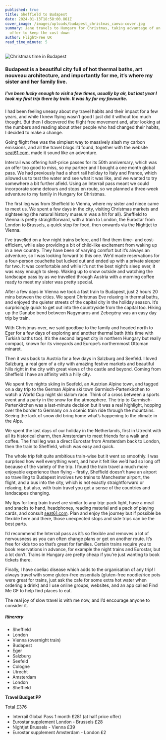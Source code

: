 ```yaml
---
published: true
title: Sheffield to Budapest
date: 2024-01-13T18:58:00.861Z
cover_image: /images/uploads/budapest_christmas_canva-cover.jpg
summary: Jane travels to Hungary for Christmas, taking advantage of an Interrail
  offer to keep the cost down
author: FlightFree UK
read_time_minute: 5
---
```

![](/images/uploads/budapest_christmas_canva.jpg "Christmas time in Budapest")

### Budapest is a beautiful city full of hot thermal baths, art nouveau architecture, and importantly for me, it’s where my sister and her family live.

##### I’ve been lucky enough to visit a few times, usually by air, but last year I took my first trip there by train. It was by far my favourite.

I had been feeling uneasy about my travel habits and their impact for a few years, and while I knew flying wasn’t good I just did it without too much thought. But then I discovered the flight free movement and, after looking at the numbers and reading about other people who had changed their habits, I decided to make a change. 

Going flight free was the simplest way to massively slash my carbon emissions, and all the travel blogs I’d found, together with the website [seat61.com](https://www.seat61.com/), made it sound like an adventure. 

Interrail was offering half-price passes for its 50th anniversary, which was an offer too good to miss, so my partner and I bought a one month global pass. We had previously had a short rail holiday to Italy and France, which allowed us to test the water and see what it was like, and we wanted to try somewhere a bit further afield. Using an Interrail pass meant we could incorporate some detours and stops en route, so we planned a three-week adventure to my family in Hungary for Christmas. 

The first leg was from Sheffield to Vienna, where my sister and niece came to meet us. We spent a few days in the city, visiting Christmas markets and sightseeing (the natural history museum was a hit for all). Sheffield to Vienna is pretty straightforward, with a train to London, the Eurostar from London to Brussels, a quick stop for food, then onwards via the Nightjet to Vienna. 

I’ve travelled on a few night trains before, and I find them time- and cost-efficient, while also providing a bit of child-like excitement from waking up in a new country. They have been of varying comfort but it’s always an adventure, so I was looking forward to this one. We’d made reservations for a four-person couchette but lucked out and ended up with a private sleeper for two. It was comfortable and while it’s not the best night’s sleep ever, it was easy enough to sleep. Waking up to snow outside and watching the landscape pass by as we travelled through Austria with a morning coffee ready to meet my sister was pretty special.

After a few days in Vienna we took a fast train to Budapest, just 2 hours 20 mins between the cities. We spent Christmas Eve relaxing in thermal baths, and enjoyed the quieter streets of the capital city in the holiday season. It’s surprisingly quick to get out into the countryside from the capital too. Hiking up the Danube bend between Nagymaros and Zebegény was an easy day trip by train.

With Christmas over, we said goodbye to the family and headed north to Eger for a few days of exploring and another thermal bath (this time with Turkish baths too). It’s the second largest city in northern Hungary but really compact, known for its vineyards and Europe’s northernmost Ottoman minaret.

Then it was back to Austria for a few days in Salzburg and Seefeld. I loved Salzburg, a real gem of a city with amazing festive markets and beautiful hills right in the city with great views of the castle and beyond. Coming from Sheffield I have an affinity with a hilly city.

We spent five nights skiing in Seefeld, an Austrian Alpine town, and tagged on a day trip to the German Alpine ski town Garmisch-Partenkirchen to watch a World Cup night ski slalom race. Think of a cross between a sports event and a party in the snow for the atmosphere. The trip to Garmisch-Partenkirchen was a last-minute decision but it was a real highlight, hopping over the border to Germany on a scenic train ride through the mountains. Seeing the lack of snow did bring home what’s happening to the climate in the Alps.

We spent the last days of our holiday in the Netherlands, first in Utrecht with all its historical charm, then Amsterdam to meet friends for a walk and coffee. The final leg was a direct Eurostar from Amsterdam back to London, then the train to Sheffield, which was easy and quick. 

The whole trip felt quite ambitious train-wise but it went so smoothly. I was surprised how well everything went, and how it felt like we’d had so long off because of the variety of the trip. I found the train travel a much more enjoyable experience than flying – firstly, Sheffield doesn’t have an airport so travelling to Budapest involves two trains to Manchester airport, the flight, and a bus into the city, which is not exactly straightforward or relaxing, but also, with train travel you get a sense of the countries and landscapes changing.

My tips for long train travel are similar to any trip: pack light, have a meal and snacks to hand, headphones, reading material and a pack of playing cards, and consult [seat61.com](https://www.seat61.com/). Plan and enjoy the journey but if possible be flexible here and there, those unexpected stops and side trips can be the best parts.

I’d recommend the Interrail pass as it’s so flexible and removes a lot of nervousness as you can often change plans or get on another route. It’s free for kids too so that’s great for families. Certain trains require you to book reservations in advance, for example the night trains and Eurostar, but a lot don’t. Trains in Hungary are pretty cheap if you’re just wanting to book tickets there. 

Finally, I have coeliac disease which adds to the organisation of any trip! I always travel with some gluten-free essentials (gluten-free noodle/rice pots were great for trains, just ask the cafe for some extra hot water when ordering a drink) and I use online groups, websites, and an app called Find Me GF to help find places to eat.

The real joy of slow travel is with me now, and I’d encourage anyone to consider it.

##### Itinerary 

* Sheffield
* London
* Vienna (overnight train)
* Budapest
* Eger
* Salzburg
* Seefeld
* Cologne
* Utrecht
* Amsterdam
* London
* Sheffield

**Travel Budget PP**

Total £376

* Interrail Global Pass 1 month £281 (at half price offer)
* Eurostar supplement London - Brussels £28
* Nightjet Brussels - Vienna £39 
* Eurostar supplement Amsterdam - London £2